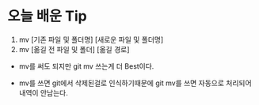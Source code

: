 # 오늘 배운 Tip

1. mv [기존 파일 및 폴더명] [새로운 파일 및 폴더명]
2. mv [옮길 전 파일 및 폴더] [옮길 경로]

- mv를 써도 되지만 git mv 쓰는게 더 Best이다.

- mv를 쓰면 git에서 삭제된걸로 인식하기때문에
  git mv를 쓰면 자동으로 처리되어 내역이 안남는다.
